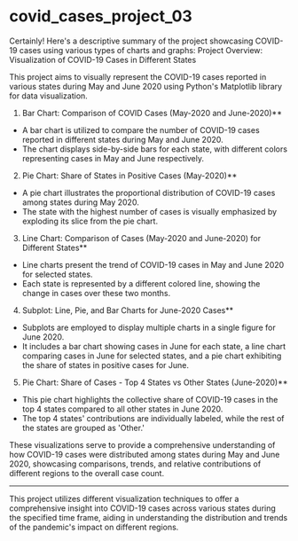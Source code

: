 # covid_cases_project_03
Certainly! Here's a descriptive summary of the project showcasing COVID-19 cases using various types of charts and graphs:
Project Overview: Visualization of COVID-19 Cases in Different States

This project aims to visually represent the COVID-19 cases reported in various states during May and June 2020 using Python's Matplotlib library for data visualization.

1. Bar Chart: Comparison of COVID Cases (May-2020 and June-2020)**
- A bar chart is utilized to compare the number of COVID-19 cases reported in different states during May and June 2020.
- The chart displays side-by-side bars for each state, with different colors representing cases in May and June respectively.

2. Pie Chart: Share of States in Positive Cases (May-2020)**
- A pie chart illustrates the proportional distribution of COVID-19 cases among states during May 2020.
- The state with the highest number of cases is visually emphasized by exploding its slice from the pie chart.

3. Line Chart: Comparison of Cases (May-2020 and June-2020) for Different States**
- Line charts present the trend of COVID-19 cases in May and June 2020 for selected states.
- Each state is represented by a different colored line, showing the change in cases over these two months.

4. Subplot: Line, Pie, and Bar Charts for June-2020 Cases**
- Subplots are employed to display multiple charts in a single figure for June 2020.
- It includes a bar chart showing cases in June for each state, a line chart comparing cases in June for selected states, and a pie chart exhibiting the share of states in positive cases for June.

5. Pie Chart: Share of Cases - Top 4 States vs Other States (June-2020)**
- This pie chart highlights the collective share of COVID-19 cases in the top 4 states compared to all other states in June 2020.
- The top 4 states' contributions are individually labeled, while the rest of the states are grouped as 'Other.'

These visualizations serve to provide a comprehensive understanding of how COVID-19 cases were distributed among states during May and June 2020, showcasing comparisons, trends, and relative contributions of different regions to the overall case count.

---

This project utilizes different visualization techniques to offer a comprehensive insight into COVID-19 cases across various states during the specified time frame, aiding in understanding the distribution and trends of the pandemic's impact on different regions.
